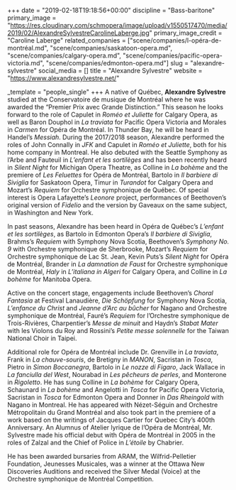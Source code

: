 +++
date = "2019-02-18T19:18:56+00:00"
discipline = "Bass-baritone"
primary_image = "https://res.cloudinary.com/schmopera/image/upload/v1550517470/media/2019/02/AlexandreSylvestreCarolineLaberge.jpg"
primary_image_credit = "Caroline Laberge"
related_companies = ["scene/companies/l-opéra-de-montréal.md", "scene/companies/saskatoon-opera.md", "scene/companies/calgary-opera.md", "scene/companies/pacific-opera-victoria.md", "scene/companies/edmonton-opera.md"]
slug = "alexandre-sylvestre"
social_media = []
title = "Alexandre Sylvestre"
website = "https://www.alexandresylvestre.net/"

_template = "people_single"
+++
A native of Québec, **Alexandre Sylvestre** studied at the Conservatoire de musique de Montréal where he was awarded the “Premier Prix avec Grande Distinction.” This season he looks forward to the role of Capulet in _Roméo et Juliette_ for Calgary Opera, as well as Baron Douphol in _La traviata_ for Pacific Opera Victoria and Morales in _Carmen_ for Opéra de Montréal. In Thunder Bay, he will be heard in Handel’s _Messiah_. During the 2017/2018 season, Alexandre performed the roles of John Connally in _JFK_ and Capulet in _Roméo et Juliette_, both for his home company in Montreal. He also debuted with the Seattle Symphony as l’Arbe and Fauteuil in _L’enfant et les sortilèges_ and has been recently heard in _Silent Night_ for Michigan Opera Theatre, as Colline in _La bohème_ and the premiere of _Les Feluettes_ for Opéra de Montréal, Bartolo in _Il barbiere di Siviglia_ for Saskatoon Opera, Timur in _Turandot_ for Calgary Opera and Mozart’s _Requiem_ for Orchestre symphonique de Québec. Of special interest is Opera Lafayette’s _Leonore_ project, performances of Beethoven’s original version of _Fidelio_ and the version by Gaveaux on the same subject, in Washington and New York.

In past seasons, Alexandre has been heard in Opéra de Québec’s _L’enfant et les sortilèges_, as Bartolo in Edmonton Opera’s _Il barbiere di Siviglia_, Brahms’s _Requiem_ with Symphony Nova Scotia, Beethoven’s _Symphony No. 9_ with Orchestre symphonique de Sherbrooke, Mozart’s _Requiem_ for Orchestre symphonique de Lac St. Jean, Kevin Puts’s _Silent Night_ for Opéra de Montréal, Brander in _La damnation de Faust_ for Orchestre symphonique de Montréal, _Haly_ in _L’italiana in Algeri_ for Calgary Opera, and Colline in _La bohème_ for Manitoba Opera.

Active on the concert stage, engagements include Beethoven’s _Choral Fantasia_ at Festival Lanaudière, _Die Schöpfung_ for Symphony Nova Scotia, _L’enfance du Christ_ and _Jeanne d’Arc au bûcher_ for Nagano and Orchestre symphonique de Montréal, Fauré’s _Requiem_ for l’Orchestre symphonique de Trois-Rivières, Charpentier’s _Messe de minuit_ and Haydn’s _Stabat Mater_ with les Violons du Roy and Rossini’s _Petite messe solennelle_ for the Taiwan National Choir in Taipei.

Additional role for Opéra de Montréal include Dr. Grenville in _La traviata_, Frank in _La chauve-souris_, de Bretigny in _MANON_, Sacristan in _Tosca_, Pietro in _Simon Boccanegra_, Bartolo in _Le nozze di Figaro_, Jack Wallace in _La fanciulla del West_, Nourabad in _Les pêcheurs de perles_, and Monterone in _Rigoletto_. He has sung Colline in _La bohème_ for Calgary Opera, Schaunard in _La bohème_ and Angelotti in _Tosca_ for Pacific Opera Victoria, Sacristan in _Tosca_ for Edmonton Opera and Donner in _Das Rheingold_ with Nagano in Montreal. He has appeared with Nézet-Séguin and Orchestre Métropolitain du Grand Montréal and also took part in the premiere of a work based on the writings of Jacques Cartier for Quebec City’s 400th Anniversary. An Alumnus of Atelier lyrique de l’Opéra de Montréal, Mr. Sylvestre made his official debut with Opéra de Montréal in 2005 in the roles of Zalzal and the Chief of Police in _L’étoile_ by Chabrier.

He has been awarded bursaries from ARAM, the Wilfrid-Pelletier Foundation, Jeunesses Musicales, was a winner at the Ottawa New Discoveries Auditions and received the Silver Medal (Voice) at the Orchestre symphonique de Montréal Competition.